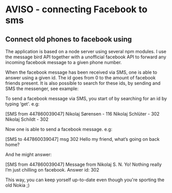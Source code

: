 # AVISO - connecting Facebook to sms
## Connect old phones to facebook using 

The application is based on a node server using several npm modules. 
I use the message bird API together with a unofficial facebook API to forward any incoming facebook message to a given phone number.

When the facebook message has been received via SMS, one is able to answer using a given id. The id goes from 0 to the amount of facebook friends present. It is also possible to search for these ids, by sending and SMS the messenger, see example:

To send a facebook message via SMS, you start of by searching for an id by typing ‘get'. e.g:

[SMS from 447860039047]
Nikolaj Sørensen - 116
Nikolaj Schlüter - 302
Nikolaj Schildt - 302

Now one is able to send a facebook message. e.g:

[SMS to 447860039047]
msg 302 Hello my friend, what’s going on back home?

And he might answer:

[SMS from 447860039047]
Message from Nikolaj S. N.
Yo! Nothing really I’m just chilling on facebook.
Answer id: 302

This way, you can keep yorself up-to-date even though you're sporting the old Nokia ;)
